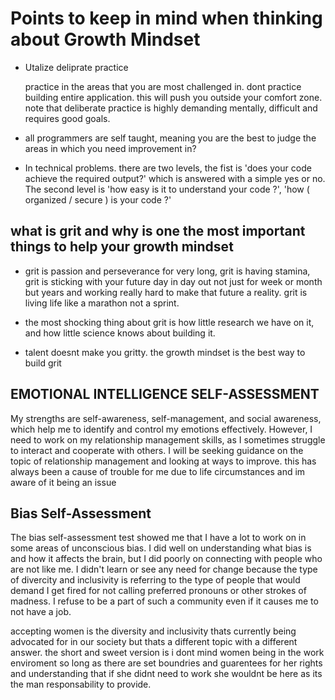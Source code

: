 # Points to keep in mind when thinking about Growth Mindset

- Utalize deliprate practice

    practice in the areas that you are most challenged in. dont practice building entire application. this will push you outside your comfort zone. note that deliberate practice is highly demanding mentally, difficult and requires good goals.

- all programmers are self taught, meaning you are the best to judge the areas in which you need improvement in?

- In technical problems. there are two levels, the fist is 'does your code achieve the required output?' which is answered with a simple yes or no. The second level is 'how easy is it to understand your code ?', 'how ( organized / secure ) is your code ?'

## what is grit and why is one the most important things to help your growth mindset

- grit is passion and perseverance for very long, grit is having stamina, grit is sticking with your future day in day out not just for week or month but years and working really hard to make that future a reality. grit is living life like a marathon not a sprint.

- the most shocking thing about grit is how little research we have on it, and how little science knows about building it.

- talent doesnt make you gritty. the growth mindset is the best way to build grit

## EMOTIONAL INTELLIGENCE SELF-ASSESSMENT

My strengths are self-awareness, self-management, and social awareness, which help me to identify and control my emotions effectively. However, I need to work on my relationship management skills, as I sometimes struggle to interact and cooperate with others. I will be seeking guidance on the topic of relationship management and looking at ways to improve. this has always been a cause of trouble for me due to life circumstances and im aware of it being an issue

## Bias Self-Assessment

The bias self-assessment test showed me that I have a lot to work on in some areas of unconscious bias. I did well on understanding what bias is and how it affects the brain, but I did poorly on connecting with people who are not like me. I didn't learn or see any need for change because the type of divercity and inclusivity is referring to the type of people that would demand I get fired for not calling preferred pronouns or other strokes of madness. I refuse to be a part of such a community even if it causes me to not have a job.

accepting women is the diversity and inclusivity thats currently being advocated for in our society but thats a different topic with a different answer. the short and sweet version is i dont mind women being in the work enviroment so long as there are set boundries and guarentees for her rights and understanding that if she didnt need to work she wouldnt be here as its the man responsability to provide.

